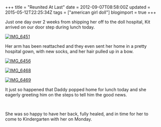 +++
title = "Reunited At Last"
date = 2012-09-07T08:58:00Z
updated = 2015-05-12T22:25:34Z
tags = ["american girl doll"]
blogimport = true 
+++

Just one day over 2 weeks from shipping her off to the doll hospital, Kit arrived on our door step during lunch today. 

[![IMG_6451](https://latc.s3.amazonaws.com/wp-content/uploads/2012/09/IMG_6451.jpg "IMG_6451")](https://latc.s3.amazonaws.com/wp-content/uploads/2012/09/IMG_6451.jpg)

Her arm has been reattached and they even sent her home in a pretty hospital gown, with new socks, and her hair pulled up in a bow.&#160; 

[![IMG_6456](https://latc.s3.amazonaws.com/wp-content/uploads/2012/09/IMG_6456.jpg "IMG_6456")](https://latc.s3.amazonaws.com/wp-content/uploads/2012/09/IMG_6456.jpg)

[![IMG_6468](https://latc.s3.amazonaws.com/wp-content/uploads/2012/09/IMG_6468.jpg "IMG_6468")](https://latc.s3.amazonaws.com/wp-content/uploads/2012/09/IMG_6468.jpg)

[![IMG_6469](https://latc.s3.amazonaws.com/wp-content/uploads/2012/09/IMG_6469.jpg "IMG_6469")](https://latc.s3.amazonaws.com/wp-content/uploads/2012/09/IMG_6469.jpg)

It just so happened that Daddy popped home for lunch today and she eagerly greeting him on the steps to tell him the good news. 

&#160;

She was so happy to have her back, fully healed, and in time for her to come to Kindergarten with her on Monday.&#160; 
